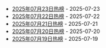* [2025年07月23日热榜](https://product-daily.haha.ai/posts/20250723) - 2025-07-23
* [2025年07月22日热榜](https://product-daily.haha.ai/posts/20250722) - 2025-07-22
* [2025年07月21日热榜](https://product-daily.haha.ai/posts/20250721) - 2025-07-21
* [2025年07月20日热榜](https://product-daily.haha.ai/posts/20250720) - 2025-07-20
* [2025年07月19日热榜](https://product-daily.haha.ai/posts/20250719) - 2025-07-19
